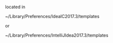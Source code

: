 #

located in

~/Library/Preferences/IdeaIC2017.3/templates

or

~/Library/Preferences/IntelliJIdea2017.3/templates
